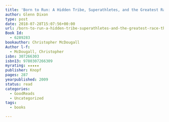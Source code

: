 ```yaml
---
title: 'Born to Run: A Hidden Tribe, Superathletes, and the Greatest Race the World Has Never Seen'
author: Glenn Dixon
type: post
date: 2018-07-28T15:07:56+00:00
url: /born-to-run-a-hidden-tribe-superathletes-and-the-greatest-race-the-world-has-never-seen/
Book Id:
  - 6289283
bookauthor: Christopher McDougall
Author l-f:
  - McDougall, Christopher
isbn: 307266303
isbn13: 9780307266309
myrating: ★★★★★
publisher: Knopf
pages: 287
yearpublished: 2009
status: read
categories:
  - GoodReads
  - Uncategorized
tags:
  - books

---
```

